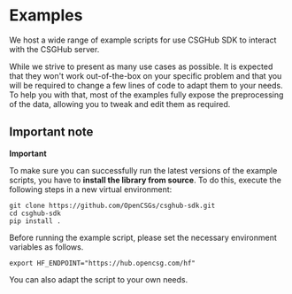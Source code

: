 # Examples

We host a wide range of example scripts for use CSGHub SDK to interact with the CSGHub server.

While we strive to present as many use cases as possible. It is expected that they won't work out-of-the-box on your specific problem and that you will be required to change a few lines of code to adapt them to your needs. To help you with that, most of the examples fully expose the preprocessing of the data, allowing you to tweak and edit them as required.

## Important note

**Important**

To make sure you can successfully run the latest versions of the example scripts, you have to **install the library from source**. To do this, execute the following steps in a new virtual environment:

```shell
git clone https://github.com/OpenCSGs/csghub-sdk.git
cd csghub-sdk
pip install .
```

Before running the example script, please set the necessary environment variables as follows.

```shell
export HF_ENDPOINT="https://hub.opencsg.com/hf"
```

You can also adapt the script to your own needs.
